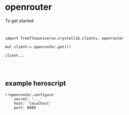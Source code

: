 # openrouter



To get started

```vlang


import freeflowuniverse.crystallib.clients. openrouter

mut client:= openrouter.get()!

client...




```

## example heroscript

```hero
!!openrouter.configure
    secret: '...'
    host: 'localhost'
    port: 8888
```


